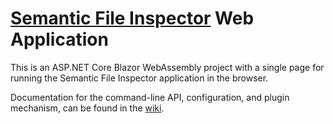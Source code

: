[Semantic File Inspector](https://github.com/IS4Code/SFI/) Web Application
==========

This is an ASP.NET Core Blazor WebAssembly project with a single page for
running the Semantic File Inspector application in the browser.

Documentation for the command-line API, configuration, and plugin mechanism,
can be found in the [wiki](https://github.com/IS4Code/SFI/wiki).
